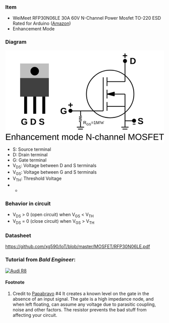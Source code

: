 ### Item
* WeiMeet RFP30N06LE 30A 60V N-Channel Power Mosfet TO-220 ESD Rated for Arduino ([Amazon](https://www.amazon.com/gp/product/B07CTF1JVD))
* Enhancement Mode
### Diagram
<svg xmlns="http://www.w3.org/2000/svg" xmlns:xlink="http://www.w3.org/1999/xlink" viewBox="89.75 305.97 218.9 126.03" preserveAspectRatio="xMidYMid" width="100%" height="100%"><clipPath id="122"><rect x="0.5" y="0.5" width="539" height="719" /></clipPath><g id="drawing"><rect x="89.75" y="305.97" width="100%" height="100%" fill="rgb(255, 255, 255)" /><g id="page" clip-path="url(#122)"><g id="Oval"><circle cx="234.21" cy="365.83" r="32.68" stroke="rgb(0, 0, 0)" stroke-width="1" fill="none" /></g><line x1="229.88" y1="372" x2="229.88" y2="360" stroke="rgb(0, 0, 0)" stroke-width="1" shape-rendering="auto" /><line x1="254.63" y1="366" x2="229.88" y2="366" stroke="rgb(0, 0, 0)" stroke-width="1" shape-rendering="auto" /><line x1="254.63" y1="411.38" x2="254.63" y2="366" stroke="rgb(0, 0, 0)" stroke-width="1" shape-rendering="auto" /><line x1="229.88" y1="388.88" x2="229.88" y2="376.88" stroke="rgb(0, 0, 0)" stroke-width="1" shape-rendering="auto" /><line x1="254.63" y1="382.88" x2="229.88" y2="382.88" stroke="rgb(0, 0, 0)" stroke-width="1" shape-rendering="auto" /><line x1="229.88" y1="342.94" x2="229.88" y2="354.94" stroke="rgb(0, 0, 0)" stroke-width="1" shape-rendering="auto" /><line x1="254.63" y1="348.94" x2="229.88" y2="348.94" stroke="rgb(0, 0, 0)" stroke-width="1" shape-rendering="auto" /><line x1="254.63" y1="321" x2="254.63" y2="348.94" stroke="rgb(0, 0, 0)" stroke-width="1" shape-rendering="auto" /><line x1="224.63" y1="389.06" x2="224.63" y2="342.94" stroke="rgb(0, 0, 0)" stroke-width="1" shape-rendering="auto" /><g id="Spline"><path d="M229.97 366 C229.97 366 240 363.19 240 363.19 C240 363.19 239.91 368.44 239.91 368.44 C239.91 368.44 229.97 366 229.97 366 Z" stroke="rgb(0, 0, 0)" stroke-width="1" fill-rule="evenodd" stroke-linejoin="bevel" fill="rgb(0, 0, 0)" shape-rendering="geometricPrecision" /></g><line x1="224.63" y1="389.06" x2="179.63" y2="389.06" stroke="rgb(0, 0, 0)" stroke-width="1" shape-rendering="auto" /><line x1="259.54" y1="411.38" x2="249.6" y2="411.38" stroke="rgb(0, 0, 0)" stroke-width="1" shape-rendering="auto" /><line x1="257.93" y1="414" x2="251.21" y2="414" stroke="rgb(0, 0, 0)" stroke-width="1" shape-rendering="auto" /><line x1="193.44" y1="395.83" x2="193.44" y2="388.88" stroke="rgb(0, 0, 0)" stroke-width="1" shape-rendering="auto" /><line x1="198.23" y1="411.38" x2="188.29" y2="411.38" stroke="rgb(0, 0, 0)" stroke-width="1" shape-rendering="auto" /><line x1="196.62" y1="414" x2="189.9" y2="414" stroke="rgb(0, 0, 0)" stroke-width="1" shape-rendering="auto" /><line x1="191.28" y1="403.67" x2="193.68" y2="404.31" stroke="rgb(0, 0, 0)" stroke-width="0.5" shape-rendering="auto" /><line x1="191.28" y1="403.67" x2="195.19" y2="402.62" stroke="rgb(0, 0, 0)" stroke-width="0.5" shape-rendering="auto" /><line x1="191.28" y1="401.55" x2="195.19" y2="402.6" stroke="rgb(0, 0, 0)" stroke-width="0.5" shape-rendering="auto" /><line x1="191.28" y1="401.55" x2="195.19" y2="400.51" stroke="rgb(0, 0, 0)" stroke-width="0.5" shape-rendering="auto" /><line x1="191.28" y1="399.39" x2="195.19" y2="400.43" stroke="rgb(0, 0, 0)" stroke-width="0.5" shape-rendering="auto" /><line x1="191.28" y1="399.39" x2="195.19" y2="398.34" stroke="rgb(0, 0, 0)" stroke-width="0.5" shape-rendering="auto" /><line x1="191.28" y1="397.33" x2="195.19" y2="398.38" stroke="rgb(0, 0, 0)" stroke-width="0.5" shape-rendering="auto" /><line x1="191.28" y1="397.33" x2="195.19" y2="396.28" stroke="rgb(0, 0, 0)" stroke-width="0.5" shape-rendering="auto" /><line x1="193.06" y1="395.64" x2="195.19" y2="396.21" stroke="rgb(0, 0, 0)" stroke-width="0.5" shape-rendering="auto" /><line x1="193.35" y1="411.11" x2="193.35" y2="404.16" stroke="rgb(0, 0, 0)" stroke-width="1" shape-rendering="auto" /><line x1="266.88" y1="402.63" x2="254.75" y2="402.63" stroke="rgb(0, 0, 0)" stroke-width="1" shape-rendering="auto" /><g id="Oval"><circle cx="179.5" cy="388.88" r="2.25" stroke="rgb(0, 0, 0)" stroke-width="1" fill="rgb(0, 0, 0)" /></g><g id="Oval"><circle cx="267.13" cy="402.5" r="2.25" stroke="rgb(0, 0, 0)" stroke-width="1" fill="rgb(0, 0, 0)" /></g><g id="Oval"><circle cx="254.63" cy="320.5" r="2.25" stroke="rgb(0, 0, 0)" stroke-width="1" fill="rgb(0, 0, 0)" /></g><g><text xml:space="preserve" text-anchor="start" text-rendering="geometricPrecision"><tspan x="261.25" y="324.57" font-family="Arial" font-weight="bold" font-size="12" fill="rgb(0, 0, 0)">D</tspan></text></g><g><text xml:space="preserve" text-anchor="start" text-rendering="geometricPrecision"><tspan x="272.07" y="407.07" font-family="Arial" font-weight="bold" font-size="12" fill="rgb(0, 0, 0)">S</tspan></text></g><g><text xml:space="preserve" text-anchor="start" text-rendering="geometricPrecision"><tspan x="165.4" y="393.07" font-family="Arial" font-weight="bold" font-size="12" fill="rgb(0, 0, 0)">G</tspan></text></g><g id="Rectangle"><path d="M110.69 324.5 L110.69 324.5 L149.25 324.5 L149.25 344.5 L110.69 344.5 Z" stroke="rgb(191, 191, 191)" stroke-width="1" fill-rule="evenodd" stroke-linejoin="miter" fill="rgb(191, 191, 191)" shape-rendering="geometricPrecision" /></g><g id="Oval"><circle cx="130.25" cy="334.5" r="5.34999999999999" stroke="rgb(0, 0, 0)" stroke-width="1" fill="rgb(0, 0, 0)" /></g><line x1="117.75" y1="393" x2="117.75" y2="361.5" stroke="rgb(0, 0, 0)" stroke-width="4" shape-rendering="auto" /><line x1="130.25" y1="393" x2="130.25" y2="361.5" stroke="rgb(0, 0, 0)" stroke-width="4" shape-rendering="auto" /><line x1="142.75" y1="393" x2="142.75" y2="361.5" stroke="rgb(0, 0, 0)" stroke-width="4" shape-rendering="auto" /><g id="Rectangle"><path d="M110.69 344.44 L110.69 344.44 L149.25 344.44 L149.25 369 L110.69 369 Z" stroke="rgb(64, 64, 64)" stroke-width="1" fill-rule="evenodd" stroke-linejoin="miter" fill="rgb(64, 64, 64)" shape-rendering="geometricPrecision" /></g><g><text xml:space="preserve" text-anchor="start" text-rendering="geometricPrecision"><tspan x="111.25" y="408" font-family="Arial" font-weight="bold" font-size="12" fill="rgb(0, 0, 0)">G D S</tspan></text></g><g><text xml:space="preserve" text-anchor="start" text-rendering="geometricPrecision"><tspan x="251.13" y="317.13" font-family="Arial" font-weight="bold" font-size="12" fill="rgb(0, 0, 0)">+</tspan></text></g><g><text xml:space="preserve" text-anchor="start" text-rendering="geometricPrecision"><tspan x="176.13" y="385.13" font-family="Arial" font-weight="bold" font-size="12" fill="rgb(0, 0, 0)">+</tspan></text></g><line x1="269" y1="407.25" x2="265.34" y2="407.25" stroke="rgb(0, 0, 0)" stroke-width="1" shape-rendering="auto" /><g><text xml:space="preserve" text-anchor="start" text-rendering="geometricPrecision"><tspan x="89.75" y="429" font-family="Arial" font-size="12" fill="rgb(0, 0, 0)">Enhancement mode N-channel MOSFET</tspan></text></g><g><text xml:space="preserve" text-anchor="start" text-rendering="geometricPrecision"><tspan x="197" y="407.38" font-family="Arial" font-size="6" fill="rgb(0, 0, 0)">R</tspan><tspan font-family="Arial" dy="1.36" font-size="4.5" fill="rgb(0, 0, 0)">GS</tspan><tspan font-family="Arial" dy="-1.36" font-size="6" fill="rgb(0, 0, 0)">=1M</tspan></text></g><g><text xml:space="preserve" text-anchor="start" text-rendering="geometricPrecision"><tspan x="220.13" y="407.25" font-family="Symbol" font-size="6" fill="rgb(0, 0, 0)">W</tspan></text></g></g></g></svg>
* S: Source terminal
* D: Drain terminal
* G: Gate terminal
* V<sub>DS</sub>: Voltage between D and S terminals
* V<sub>GS</sub>: Voltage between G and S terminals
* V<sub>TH</sub>: Threshold Voltage
* * 
### Behavior in circuit
* V<sub>DS</sub> > 0 (open circuit) when V<sub>GS</sub> <  V<sub>TH</sub>
* V<sub>DS</sub> = 0 (close circuit) when V<sub>GS</sub> >  V<sub>TH</sub>
### Datasheet
https://github.com/xg590/IoT/blob/master/MOSFET/RFP30N06LE.pdf
### Tutorial from <i>Bald Engineer</i>:
[![Audi R8](http://img.youtube.com/vi/GrvvkYTW_0k/0.jpg)](https://www.youtube.com/watch?v=GrvvkYTW_0k "Audi R8")
#### Footnote
1. Credit to [Papabravo](https://forum.allaboutcircuits.com/threads/what-is-the-purpose-of-the-resistor-between-the-gate-and-source-of-an-n-fet.93315/) 
#4
It creates a known level on the gate in the absence of an input signal. The gate is a high impedance node, and when left floating, can assume any voltage due to parasitic coupling, noise and other factors. The resistor prevents the bad stuff from affecting your circuit.
